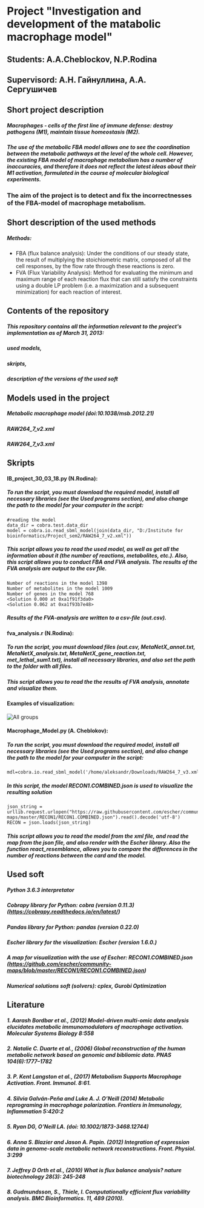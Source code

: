 # Project "Investigation and development of the matabolic macrophage model"
## Students: А.А.Cheblockov, N.P.Rodina
## Supervisord: А.Н. Гайнуллина, А.А. Сергушичев

## Short project description

##### Macrophages - cells of the first line of immune defense: destroy pathogens (M1), maintain tissue homeostasis (M2).
##### The use of the metabolic FBA model allows one to see the coordination between the metabolic pathways at the level of the whole cell. However, the existing FBA model of macrophage metabolism has a number of inaccuracies, and therefore it does not reflect the latest ideas about their M1 activation, formulated in the course of molecular biological experiments.

### The aim of the project is to detect and fix the incorrectnesses of the FBA-model of macrophage metabolism.

## Short description of the used methods

##### Methods: 
* FBA (flux balance analysis): Under the conditions of our steady state, the result of multiplying the stoichiometric matrix, composed of all the cell responses, by the flow rate through these reactions is zero.
* FVA (Flux Variability Analysis): Method for evaluating the minimum and maximum range of each reaction flux that can still satisfy the constraints using a double LP problem (i.e. a maximization and a subsequent minimization) for each reaction of interest.

## Contents of the repository

##### This repository contains all the information relevant to the project's implementation as of March 31, 2013:
##### used models,
##### skripts,
##### description of the versions of the used soft

## Models used in the project 

##### Metabolic macrophage model (doi:10.1038/msb.2012.21)
##### RAW264_7_v2.xml
##### RAW264_7_v3.xml

## Skripts
#### IB_project_30_03_18.py (N.Rodina):
##### To run the script, you must download the required model, install all necessary libraries (see the Used programs section), and also change the path to the model for your computer in the script:

```
#reading the model
data_dir = cobra.test.data_dir
model = cobra.io.read_sbml_model(join(data_dir, "D:/Institute for bioinformatics/Project_sem2/RAW264_7_v2.xml"))
```
##### This script allows you to read the used model, as well as get all the information about it (the number of reactions, metabolites, etc.). Also, this script allows you to conduct FBA and FVA analysis. The results of the FVA analysis are output to the csv file.

```
Number of reactions in the model 1398
Number of metabolites in the model 1009
Number of genes in the model 768
<Solution 0.000 at 0xa1f91f3da0>
<Solution 0.062 at 0xa1f93b7e48>
```
##### Results of the FVA-analysis are written to a csv-file (out.csv).
#### fva_analysis.r (N.Rodina):
##### To run the script, you must download files (out.csv, MetaNetX_annot.txt, MetaNetX_analysis.txt, MetaNetX_gene_reaction.txt, met_lethal_sum1.txt), install all necessary libraries, and also set the path to the folder with all files.
##### This script allows you to read the the results of FVA analysis, annotate and visualize them.
#### Examples of visualization:
![All groups](https://github.com/chebaleksandr/MACROPHAGE_BI_2018/blob/master/all_rko.png)


#### Macrophage_Model.py (А. Cheblokov): 
##### To run the script, you must download the required model, install all necessary libraries (see the Used programs section), and also change the path to the model for your computer in the script:
```
mdl=cobra.io.read_sbml_model('/home/aleksandr/Downloads/RAW264_7_v3.xml')
```
##### In this script, the model RECON1.COMBINED.json is used to visualize the resulting solution

```
json_string = urllib.request.urlopen("https://raw.githubusercontent.com/escher/community-maps/master/RECON1/RECON1.COMBINED.json").read().decode('utf-8')
RECON = json.loads(json_string)
```

##### This script allows you to read the model from the xml file, and read the map from the json file, and also render with the Escher library. Also the function react_resemblance, allows you to compare the differences in the number of reactions between the card and the model.

## Used soft

##### Python 3.6.3 interpretator
##### Cobrapy library for Python: cobra (version 0.11.3) (https://cobrapy.readthedocs.io/en/latest/)
##### Pandas library for Python:  pandas (version 0.22.0)
##### Escher library for the visualization: Escher (version 1.6.0.)
##### A map for visualization with the use of Escher: RECON1.COMBINED.json (https://github.com/escher/community-maps/blob/master/RECON1/RECON1.COMBINED.json)
##### Numerical solutions soft (solvers): cplex, Gurobi Optimization

## Literature
##### 1. Aarash Bordbar et al., (2012)  Model-driven multi-omic data analysis elucidates metabolic immunomodulators of macrophage activation.  Molecular Systems Biology 8:558
##### 2. Natalie C. Duarte et al., (2006) Global reconstruction of the human metabolic network based on genomic and bibliomic data.  PNAS 104(6):1777–1782
##### 3. P. Kent Langston et al., (2017) Metabolism Supports Macrophage Activation. Front. Immunol. 8:61.
##### 4. Silvia Galván-Peña and Luke A. J. O’Neill (2014) Metabolic reprograming in macrophage polarization. Frontiers in Immunology, Inflammation 5:420:2
##### 5. Ryan DG, O’Neill LA. (doi: 10.1002/1873-3468.12744)
##### 6. Anna S. Blazier and Jason A. Papin. (2012) Integration of expression data in genome-scale metabolic network reconstructions. Front.      Physiol. 3:299
##### 7. Jeffrey D Orth et al., (2010) What is flux balance analysis? nature biotechnology 28(3): 245-248
##### 8. Gudmundsson, S., Thiele, I. Computationally efficient flux variability analysis. BMC Bioinformatics. 11, 489 (2010).





